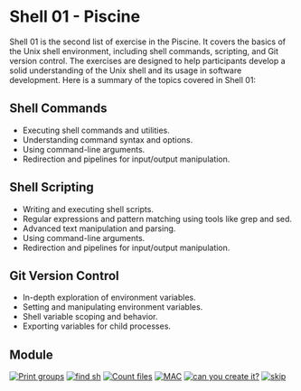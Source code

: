 # Shell 01 - Piscine

Shell 01 is the second list of exercise in the Piscine. It covers the basics of the Unix shell environment, including shell commands, scripting, and Git version control. The exercises are designed to help participants develop a solid understanding of the Unix shell and its usage in software development. Here is a summary of the topics covered in Shell 01:

## Shell Commands

- Executing shell commands and utilities.
- Understanding command syntax and options.
- Using command-line arguments.
- Redirection and pipelines for input/output manipulation.

## Shell Scripting

- Writing and executing shell scripts.
- Regular expressions and pattern matching using tools like grep and sed.
- Advanced text manipulation and parsing.
- Using command-line arguments.
- Redirection and pipelines for input/output manipulation.

## Git Version Control

- In-depth exploration of environment variables.
- Setting and manipulating environment variables.
- Shell variable scoping and behavior.
- Exporting variables for child processes.

## Module

[![Print groups](https://img.shields.io/badge/Shell_01-print_groups-skyblue?style=for-the-badge&logo=42)](https://github.com/willtrigo/42_piscine/tree/main/shell/shell_01/ex01/print_groups.sh)
[![find sh](https://img.shields.io/badge/Shell_02-find_sh-skyblue?style=for-the-badge&logo=42)](https://github.com/willtrigo/42_piscine/tree/main/shell/shell_01/ex02/find_sh.sh)
[![Count files](https://img.shields.io/badge/Shell_03-count_files-skyblue?style=for-the-badge&logo=42)](https://github.com/willtrigo/42_piscine/tree/main/shell/shell_01/ex03/count_files.sh)
[![MAC](https://img.shields.io/badge/Shell_04-mac-skyblue?style=for-the-badge&logo=42)](https://github.com/willtrigo/42_piscine/tree/main/shell/shell_01/ex04/MAC.sh)
[![can you create it?](https://img.shields.io/badge/Shell_05-can_you_create_it%3F-skyblue?style=for-the-badge&logo=42)](https://github.com/willtrigo/42_piscine/blob/main/shell/shell_01/ex05/%22%5C%3F%24*'MaRViN'*%24%3F%5C%22)
[![skip](https://img.shields.io/badge/Shell_06-skip-skyblue?style=for-the-badge&logo=42)](https://github.com/willtrigo/42_piscine/tree/main/shell/shell_01/ex06/skip.sh)
